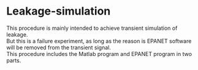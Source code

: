 # Leakage-simulation
This procedure is mainly intended to achieve transient simulation of leakage.</br>
But this is a failure experiment, as long as the reason is EPANET software will be removed from the transient signal.</br>
This procedure includes the Matlab program and EPANET program in two parts.</br>
